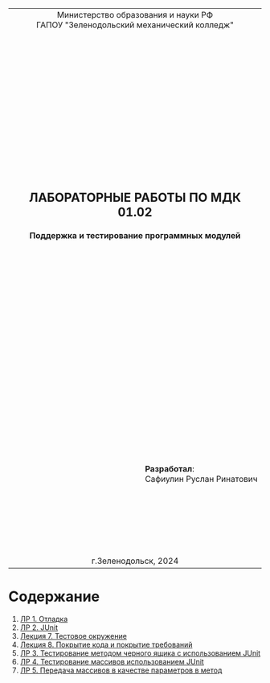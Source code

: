 <table style="width: 100%;">
  <tr>
    <td style="text-align: center; border: none;"> 
        Министерство образования и науки РФ <br/>
        ГАПОУ "Зеленодольский механический колледж"
    </td>
  </tr>
  <tr>
    <td style="text-align: center; border: none; height: 45em;">
        <h2>
            ЛАБОРАТОРНЫЕ РАБОТЫ ПО МДК 01.02
        </h2>
<h4>
            Поддержка и тестирование программных модулей
        </h4>
    </td>
  </tr>
  <tr>
    <td style="text-align: right; border: none; height: 20em;">
        <div style="float: right;" align="left">
            <b>Разработал</b>: <br/>
            Сафиулин Руслан Ринатович
        </div>
    </td>
  </tr>
  <tr>
    <td style="text-align: center; border: none; height: 1em;">
        г.Зеленодольск, 2024
    </td>
  </tr>
</table>

<div style="page-break-after: always;"></div>

# Содержание



1. [ЛР 1. Отладка](LR1/LR_1.MD)
2. [ЛР 2. JUnit](LR2/LR_2.MD)
3. [Лекция 7. Тестовое окружение](LECTURE7.MD)
4. [Лекция 8. Покрытие кода и покрытие требований](LECTURE8.MD)
5. [ЛР 3. Тестирование методом черного ящика с использованием JUnit](LR3/LR_3.MD)
6. [ЛР 4. Тестирование массивов использованием JUnit](LR4/LR_4.MD)
7. [ЛР 5. Передача массивов в качестве параметров в метод](LR5/LR_5.MD)


